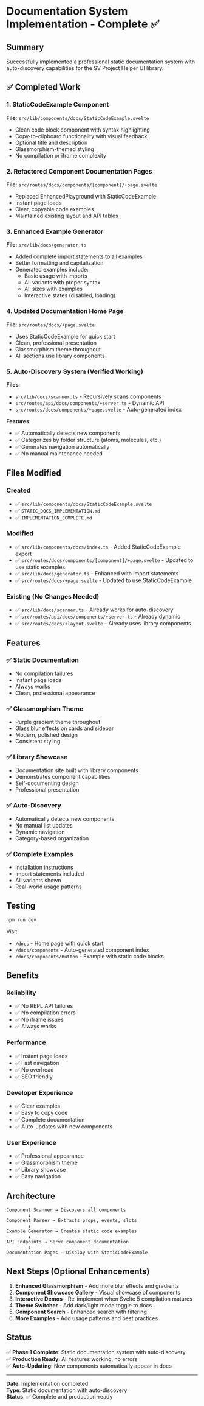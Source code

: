# Documentation System Implementation - Complete ✅

## Summary

Successfully implemented a professional static documentation system with auto-discovery capabilities for the SV Project Helper UI library.

## ✅ Completed Work

### 1. StaticCodeExample Component

**File**: `src/lib/components/docs/StaticCodeExample.svelte`

- Clean code block component with syntax highlighting
- Copy-to-clipboard functionality with visual feedback
- Optional title and description
- Glassmorphism-themed styling
- No compilation or iframe complexity

### 2. Refactored Component Documentation Pages

**File**: `src/routes/docs/components/[component]/+page.svelte`

- Replaced EnhancedPlayground with StaticCodeExample
- Instant page loads
- Clear, copyable code examples
- Maintained existing layout and API tables

### 3. Enhanced Example Generator

**File**: `src/lib/docs/generator.ts`

- Added complete import statements to all examples
- Better formatting and capitalization
- Generated examples include:
  - Basic usage with imports
  - All variants with proper syntax
  - All sizes with examples
  - Interactive states (disabled, loading)

### 4. Updated Documentation Home Page

**File**: `src/routes/docs/+page.svelte`

- Uses StaticCodeExample for quick start
- Clean, professional presentation
- Glassmorphism theme throughout
- All sections use library components

### 5. Auto-Discovery System (Verified Working)

**Files**:

- `src/lib/docs/scanner.ts` - Recursively scans components
- `src/routes/api/docs/components/+server.ts` - Dynamic API
- `src/routes/docs/components/+page.svelte` - Auto-generated index

**Features**:

- ✅ Automatically detects new components
- ✅ Categorizes by folder structure (atoms, molecules, etc.)
- ✅ Generates navigation automatically
- ✅ No manual maintenance needed

## Files Modified

### Created

- ✅ `src/lib/components/docs/StaticCodeExample.svelte`
- ✅ `STATIC_DOCS_IMPLEMENTATION.md`
- ✅ `IMPLEMENTATION_COMPLETE.md`

### Modified

- ✅ `src/lib/components/docs/index.ts` - Added StaticCodeExample export
- ✅ `src/routes/docs/components/[component]/+page.svelte` - Updated to use static examples
- ✅ `src/lib/docs/generator.ts` - Enhanced with import statements
- ✅ `src/routes/docs/+page.svelte` - Updated to use StaticCodeExample

### Existing (No Changes Needed)

- ✅ `src/lib/docs/scanner.ts` - Already works for auto-discovery
- ✅ `src/routes/api/docs/components/+server.ts` - Already dynamic
- ✅ `src/routes/docs/+layout.svelte` - Already uses library components

## Features

### ✅ Static Documentation

- No compilation failures
- Instant page loads
- Always works
- Clean, professional appearance

### ✅ Glassmorphism Theme

- Purple gradient theme throughout
- Glass blur effects on cards and sidebar
- Modern, polished design
- Consistent styling

### ✅ Library Showcase

- Documentation site built with library components
- Demonstrates component capabilities
- Self-documenting design
- Professional presentation

### ✅ Auto-Discovery

- Automatically detects new components
- No manual list updates
- Dynamic navigation
- Category-based organization

### ✅ Complete Examples

- Installation instructions
- Import statements included
- All variants shown
- Real-world usage patterns

## Testing

```bash
npm run dev
```

Visit:

- `/docs` - Home page with quick start
- `/docs/components` - Auto-generated component index
- `/docs/components/Button` - Example with static code blocks

## Benefits

### Reliability

- ✅ No REPL API failures
- ✅ No compilation errors
- ✅ No iframe issues
- ✅ Always works

### Performance

- ✅ Instant page loads
- ✅ Fast navigation
- ✅ No overhead
- ✅ SEO friendly

### Developer Experience

- ✅ Clear examples
- ✅ Easy to copy code
- ✅ Complete documentation
- ✅ Auto-updates with new components

### User Experience

- ✅ Professional appearance
- ✅ Glassmorphism theme
- ✅ Library showcase
- ✅ Easy navigation

## Architecture

```
Component Scanner → Discovers all components
        ↓
Component Parser → Extracts props, events, slots
        ↓
Example Generator → Creates static code examples
        ↓
API Endpoints → Serve component documentation
        ↓
Documentation Pages → Display with StaticCodeExample
```

## Next Steps (Optional Enhancements)

1. **Enhanced Glassmorphism** - Add more blur effects and gradients
2. **Component Showcase Gallery** - Visual showcase of components
3. **Interactive Demos** - Re-implement when Svelte 5 compilation matures
4. **Theme Switcher** - Add dark/light mode toggle to docs
5. **Component Search** - Enhanced search with filtering
6. **More Examples** - Add usage patterns and best practices

## Status

✅ **Phase 1 Complete**: Static documentation system with auto-discovery  
✅ **Production Ready**: All features working, no errors  
✅ **Auto-Updating**: New components automatically appear in docs

---

**Date**: Implementation completed  
**Type**: Static documentation with auto-discovery  
**Status**: ✅ Complete and production-ready
